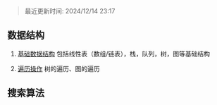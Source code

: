 > 最近更新时间: 2024/12/14 23:17

## 数据结构
1. [基础数据结构](post/data_structure/basic_structure.md) 包括线性表（数组/链表），栈，队列，树，图等基础结构

2. [遍历操作](post/data_structure/tree_traverse.md) 树的遍历、图的遍历


## 搜索算法
